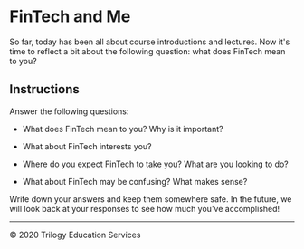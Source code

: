 # FinTech and Me

So far, today has been all about course introductions and lectures. Now it's time to reflect a bit about the following question: what does FinTech mean to you?

## Instructions

Answer the following questions:

* What does FinTech mean to you? Why is it important?

* What about FinTech interests you?

* Where do you expect FinTech to take you? What are you looking to do?

* What about FinTech may be confusing? What makes sense?

Write down your answers and keep them somewhere safe. In the future, we will look back at your responses to see how much you've accomplished!

---

© 2020 Trilogy Education Services
